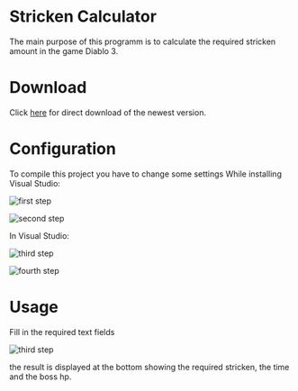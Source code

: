# Stricken Calculator
The main purpose of this programm is to calculate the required stricken amount in the game Diablo 3.

# Download
Click [here](https://github.com/ZyRaNex/ZyRaNex.github.io/raw/master/DiabloCalcFancy.exe) for direct download of the newest version.

# Configuration
To compile this project you have to change some settings
While installing Visual Studio:

![first step](https://i.imgur.com/UJA3iiS.png)

![second step](https://i.imgur.com/ITDqwqY.png)

In Visual Studio:

![third step](https://i.imgur.com/bYUdCfL.png)

![fourth step](https://i.imgur.com/YEooH6H.png)

# Usage
Fill in the required text fields

![third step](https://i.imgur.com/4tpAAW4.png)

the result is displayed at the bottom showing the required stricken, the time and the boss hp.
